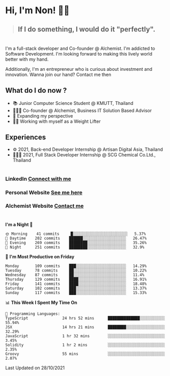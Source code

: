 # Hi, I'm Non! 🖐🏻

> ## If I do something, I would do it "perfectly".

#

I'm a full-stack developer and Co-founder @ Alchemist. I'm addicted to Software Development. I'm looking forward to making this lively world better with my hand.

Additionally, I'm an entrepreneur who is curious about investment and innovation. Wanna join our hand? Contact me then

## What do I do now ?

- 📚 Junior Computer Science Student @ KMUTT, Thailand
- 🧑🏻‍💻 Co-founder @ Alchemist, Business IT Solution Based Advisor
- 🌈 Expanding my perspective
- 🏋🏻 Working with myself as a Weight Lifter

## Experiences

- ⚙️ 2021, Back-end Developer Internship @ Artisan Digital Asia, Thailand
- 🧑🏻‍💻 2021, Full Stack Developer Internship @ SCG Chemical Co.Ltd., Thailand

#

### LinkedIn [Connect with me](https://www.linkedin.com/in/non-nontra/)

### Personal Website [See me here](https://nonnontra.com/)

### Alchemist Website [Contact me](https://alchemist-softwarehouse.co/)

#

<!--START_SECTION:waka-->
**I'm a Night 🦉** 

```text
🌞 Morning    41 commits     █░░░░░░░░░░░░░░░░░░░░░░░░   5.37% 
🌆 Daytime    202 commits    ██████░░░░░░░░░░░░░░░░░░░   26.47% 
🌃 Evening    269 commits    ████████░░░░░░░░░░░░░░░░░   35.26% 
🌙 Night      251 commits    ████████░░░░░░░░░░░░░░░░░   32.9%

```
📅 **I'm Most Productive on Friday** 

```text
Monday       109 commits    ███░░░░░░░░░░░░░░░░░░░░░░   14.29% 
Tuesday      78 commits     ██░░░░░░░░░░░░░░░░░░░░░░░   10.22% 
Wednesday    87 commits     ██░░░░░░░░░░░░░░░░░░░░░░░   11.4% 
Thursday     129 commits    ████░░░░░░░░░░░░░░░░░░░░░   16.91% 
Friday       141 commits    ████░░░░░░░░░░░░░░░░░░░░░   18.48% 
Saturday     102 commits    ███░░░░░░░░░░░░░░░░░░░░░░   13.37% 
Sunday       117 commits    ███░░░░░░░░░░░░░░░░░░░░░░   15.33%

```


📊 **This Week I Spent My Time On** 

```text
💬 Programming Languages: 
TypeScript               24 hrs 52 mins      ██████████████░░░░░░░░░░░   55.94% 
JSX                      14 hrs 21 mins      ████████░░░░░░░░░░░░░░░░░   32.29% 
JavaScript               1 hr 32 mins        ░░░░░░░░░░░░░░░░░░░░░░░░░   3.45% 
Solidity                 1 hr 2 mins         ░░░░░░░░░░░░░░░░░░░░░░░░░   2.35% 
Groovy                   55 mins             ░░░░░░░░░░░░░░░░░░░░░░░░░   2.07%

```


 Last Updated on 28/10/2021
<!--END_SECTION:waka-->
